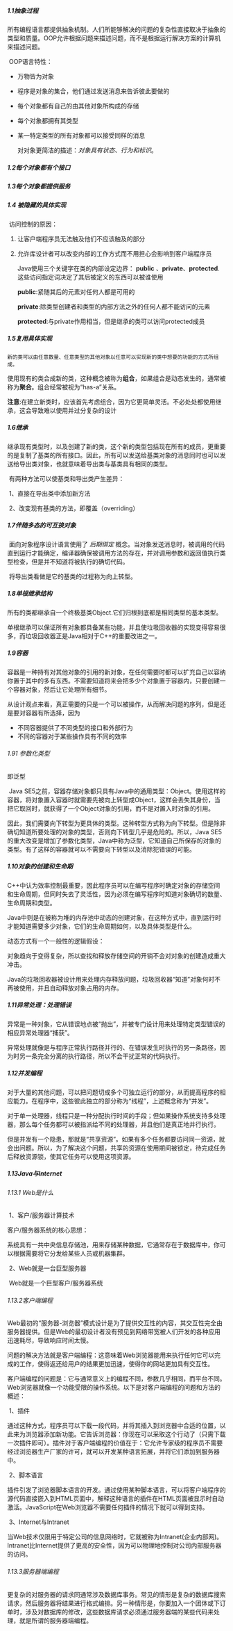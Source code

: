 ##### 1.1抽象过程

​	所有编程语言都提供抽象机制。人们所能够解决的问题的复杂性直接取决于抽象的类型和质量。OOP允许根据问题来描述问题，而不是根据运行解决方案的计算机来描述问题。

​	OOP语言特性：

+ 万物皆为对象

+ 程序是对象的集合，他们通过发送消息来告诉彼此要做的

+ 每个对象都有自己的由其他对象所构成的存储

+ 每个对象都拥有其类型

+ 某一特定类型的所有对象都可以接受同样的消息

  

  对对象更简洁的描述：*对象具有状态、行为和标识*。

  



##### 1.2每个对象都有个接口



##### 1.3每个对象都提供服务



##### 1.4 被隐藏的具体实现

​	访问控制的原因：

1. 让客户端程序员无法触及他们不应该触及的部分

2. 允许库设计者可以改变内部的工作方式而不用担心会影响到客户端程序员

   

   Java使用三个关键字在类的内部设定边界： **public** 、**private**、**protected**.                                                                                                                                                                                                                                                                                                                                                                                                                                                                                                                                                                                                                                                                                                                                                                                                                                                                                                                                                                                                                                                                                                                                                                                                                                                                                                                                                                                                                                                                                                   这些访问指定词决定了其后被定义的东西可以被谁使用

   **public**:紧随其后的元素对任何人都是可用的

   **private**:除类型创建者和类型的内部方法之外的任何人都不能访问的元素

   **protected**:与private作用相当，但是继承的类可以访问protected成员 



##### 1.5复用具体实现

 	新的类可以由任意数量、任意类型的其他对象以任意可以实现新的类中想要的功能的方式所组成。

​	使用现有的类合成新的类，这种概念被称为**组合**，如果组合是动态发生的，通常被称为**聚合**。组合经常被视为“has-a”关系。

​	**注意**:在建立新类时，应该首先考虑组合，因为它更简单灵活。不必处处都使用继承，这会导致难以使用并过分复杂的设计



##### 1.6继承

​		继承现有类型时，以及创建了新的类，这个新的类型包括现在所有的成员，更重要的是复制了基类的所有接口。因此，所有可以发送给基类对象的消息同时也可以发送给导出类对象，也就意味着导出类与基类具有相同的类型。

​		有两种方法可以使基类和导出类产生差异：

​        1、直接在导出类中添加新方法

​		2、改变现有基类的方法，即覆盖（overriding）



##### 1.7伴随多态的可互换对象

​		面向对象程序设计语言使用了 *后期绑定* 概念。当对象发送消息时，被调用的代码直到运行才能确定，编译器确保被调用方法的存在，并对调用参数和返回值执行类型检查，但是并不知道将被执行的确切代码。

​		将导出类看做是它的基类的过程称为向上转型。



##### 1.8单根继承结构

​		所有的类都继承自一个终极基类Object.它们归根到底都是相同类型的基本类型。

​		单根继承可以保证所有对象都具备某些功能，并且使垃圾回收器的实现变得容易很多，而垃圾回收器正是Java相对于C++的重要改进之一。



##### 1.9容器

​		容器是一种持有对其他对象的引用的新对象，在任何需要时都可以扩充自己以容纳你置于其中的多有东西。不需要知道将来会把多少个对象置于容器内，只要创建一个容器对象，然后让它处理所有细节。

从设计观点来看，真正需要的只是一个可以被操作，从而解决问题的序列，但是还是要对容器有所选择，因为

+ 不同容器提供了不同类型的接口和外部行为
+ 不同的容器对于某些操作具有不同的效率

###### 1.91 参数化类型

即泛型

​		Java SE5之前，容器存储对象都只具有Java中的通用类型：Object。使用这样的容器，将对象置入容器时就需要先被向上转型成Object，这样会丢失其身份，当把它取回时，就获得了一个Object对象的引用，而不是对置入时对象的引用。

​		因此，我们需要向下转型为更具体的类型。这种转型方式称为向下转型。但是除非确切知道所要处理的对象的类型，否则向下转型几乎是危险的。所以，Java SE5的重大改变是增加了参数化类型，Java中称为泛型，它知道自己所保存的对象的类型。有了这样的容器就可以不需要向下转型以及消除犯错误的可能。



##### 1.10对象的创建和生命期

C++中认为效率控制最重要，因此程序员可以在编写程序时确定对象的存储空间和生命周期，但同时失去了灵活性，因为必须在编写程序时知道对象确切的数量、生命周期和类型。

Java中则是在被称为堆的内存池中动态的创建对象，在这种方式中，直到运行时才能知道需要多少对象，它们的生命周期如何，以及具体类型是什么。



动态方式有一个一般性的逻辑假设：

​		对象趋向于变得复杂，所以查找和释放存储空间的开销不会对对象的创建造成重大冲击。



Java的垃圾回收器被设计用来处理内存释放问题，垃圾回收器“知道”对象何时不再被使用，并且自动释放对象占用的内存。



##### 1.11异常处理：处理错误

​		异常是一种对象，它从错误地点被“抛出”，并被专门设计用来处理特定类型错误的相应异常处理器“捕获”。

​		异常处理就像是与程序正常执行路径并行的、在错误发生时执行的另一条路径，因为时另一条完全分离的执行路径，所以不会干扰正常的代码执行。



##### 1.12并发编程

​		对于大量的其他问题，可以把问题切成多个可独立运行的部分，从而提高程序的相应能力。在程序中，这些彼此独立的部分称为“线程”，上述概念称为“并发”。

​		对于单一处理器，线程只是一种分配执行时间的手段；但如果操作系统支持多处理器，那么每个任务都可以被指派给不同的处理器，并且他们是真正地并行执行。

​		但是并发有一个隐患，那就是“共享资源”。如果有多个任务都要访问同一资源，就会出问题。所以，为了解决这个问题，共享的资源在使用期间被锁定，待完成任务后释放资源锁，使其它任务可以使用这项资源。



##### 1.13Java与Internet

###### 1.13.1 Web是什么

​	1、客户/服务器计算技术

客户/服务器系统的核心思想：

​		系统具有一共中央信息存储池，用来存储某种数据，它通常存在于数据库中，你可以根据需要将它分发给某些人员或机器集群。

​	2、Web就是一台巨型服务器	

​		Web就是一个巨型客户/服务器系统

###### 1.13.2客户端编程

​	Web最初的“服务器-浏览器”模式设计是为了提供交互性的内容，其交互性完全由服务器提供。但是Web的最初设计者没有预见到网络带宽被人们开发的各种应用迅速耗尽，导致响应时间太慢。

​	问题的解决方法就是客户端编程：这意味着Web浏览器能用来执行任何它可以完成的工作，使得返还给用户的结果更加迅速，使得你的网站更加具有交互性。

​	客户端编程的问题是：它与通常意义上的编程不同，参数几乎相同，而平台不同。Web浏览器就像一个功能受限的操作系统。以下是对客户端编程的问题和方法的概述：

​	1、插件

​	通过这种方式，程序员可以下载一段代码，并将其插入到浏览器中合适的位置，以此来为浏览器添加新功能。它告诉浏览器：你现在可以采取这个行动了（只需下载一次插件即可）。插件对于客户端编程的价值在于：它允许专家级的程序员不需要经过浏览器生产厂家的许可，就可以开发某种语言拓展，并将它们添加到服务器中。

​	2、脚本语言

​	插件引发了浏览器脚本语言的开发。通过使用某种脚本语言，可以将客户端程序的源代码直接嵌入到HTML页面中，解释这种语言的插件在HTML页面被显示时自动激活。JavaScript在Web浏览器不需要任何插件的情况下就可以得到支持。

​	3、Internet与Intranet

​	当Web技术仅限用于特定公司的信息网络时，它就被称为Intranet(企业内部网)。Intranet比Internet提供了更高的安全性，因为可以物理地控制对公司内部服务器的访问。          

###### 1.13.3服务器端编程

​	更复杂的对服务器的请求同通常涉及数据库事务。常见的情形是复杂的数据库搜索请求，然后服务器将结果进行格式编排。另一种情形是，你要加入一个团体或下订单时，涉及对数据库的修改，这些数据库请求必须通过服务器端的某些代码来处理，就是所谓的服务器端编程。





